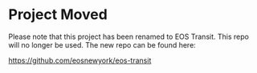 # Project Moved 

Please note that this project has been renamed to EOS Transit. This repo will no longer be used. The new repo can be found here: 

https://github.com/eosnewyork/eos-transit
